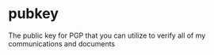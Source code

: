 # pubkey
The public key for PGP that you can utilize to verify all of my communications and documents 
